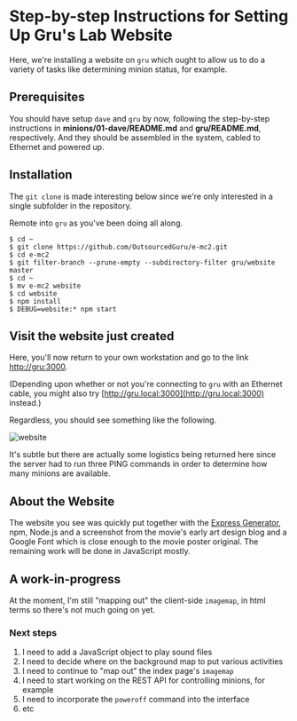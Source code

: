 # Step-by-step Instructions for Setting Up Gru's Lab Website
Here, we're installing a website on `gru` which ought to allow us to do a variety of tasks like determining minion status, for example.

## Prerequisites
You should have setup `dave` and `gru` by now, following the step-by-step instructions in **minions/01-dave/README.md** and **gru/README.md**, respectively.  And they should be assembled in the system, cabled to Ethernet and powered up.

## Installation
The `git clone` is made interesting below since we're only interested in a single subfolder in the repository.

Remote into `gru` as you've been doing all along.

```
$ cd ~
$ git clone https://github.com/OutsourcedGuru/e-mc2.git
$ cd e-mc2
$ git filter-branch --prune-empty --subdirectory-filter gru/website master
$ cd ~
$ mv e-mc2 website
$ cd website
$ npm install
$ DEBUG=website:* npm start
```

## Visit the website just created
Here, you'll now return to your own workstation and go to the link [http://gru:3000](http://gru:3000).

(Depending upon whether or not you're connecting to `gru` with an Ethernet cable, you might also try [http://gru.local:3000](http://gru.local:3000) instead.)

Regardless, you should see something like the following.

![website](https://cloud.githubusercontent.com/assets/15971213/21596759/818ee49e-d0f4-11e6-9f9b-2c920954e884.png)

It's subtle but there are actually some logistics being returned here since the server had to run three PING commands in order to determine how many minions are available.

## About the Website
The website you see was quickly put together with the [Express Generator](https://www.npmjs.com/package/express-generator), npm, Node.js and a screenshot from the movie's early art design blog and a Google Font which is close enough to the movie poster original.  The remaining work will be done in JavaScript mostly.

## A work-in-progress
At the moment, I'm still "mapping out" the client-side `imagemap`, in html terms so there's not much going on yet.

### Next steps
1. I need to add a JavaScript object to play sound files
2. I need to decide where on the background map to put various activities
3. I need to continue to "map out" the index page's `imagemap`
4. I need to start working on the REST API for controlling minions, for example
5. I need to incorporate the `poweroff` command into the interface
6. etc